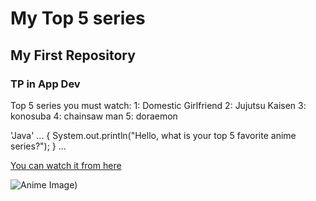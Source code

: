 # My Top 5 series
## My First Repository
### TP in App Dev

Top 5 series you must watch:
1: Domestic Girlfriend
2: Jujutsu Kaisen
3: konosuba
4: chainsaw man
5: doraemon

'Java'
...
{
System.out.println("Hello, what is your top 5 favorite anime series?");
}
...

[You can watch it from here](https://animepahe.ru/anime/type/tv)


![Anime Image](![image](https://github.com/rixrixrix/app-dev/assets/151955936/40cdafba-cdbe-492b-9cec-e31368c459f9)
))
